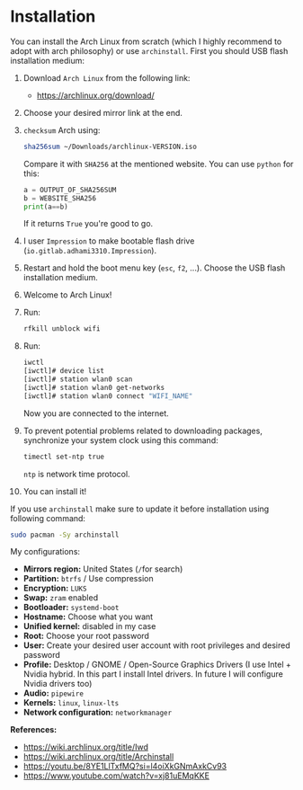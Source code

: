 # Installation

You can install the Arch Linux from scratch (which I highly recommend to adopt with arch philosophy) or use `archinstall`. First you should USB flash installation medium:

1. Download `Arch Linux` from the following link:

   - <https://archlinux.org/download/>

2. Choose your desired mirror link at the end.
3. `checksum` Arch using:

   ```bash
   sha256sum ~/Downloads/archlinux-VERSION.iso
   ```

   Compare it with `SHA256` at the mentioned website. You can use `python` for this:

   ```python
   a = OUTPUT_OF_SHA256SUM
   b = WEBSITE_SHA256
   print(a==b)
   ```

   If it returns `True` you're good to go.

4. I user `Impression` to make bootable flash drive (`io.gitlab.adhami3310.Impression`).
5. Restart and hold the boot menu key (`esc`, `f2`, ...). Choose the USB flash installation medium.

6. Welcome to Arch Linux!
7. Run:
   ```bash
   rfkill unblock wifi
   ```
8. Run:

   ```bash
   iwctl
   [iwctl]# device list
   [iwctl]# station wlan0 scan
   [iwctl]# station wlan0 get-networks
   [iwctl]# station wlan0 connect "WIFI_NAME"
   ```

   Now you are connected to the internet.

9. To prevent potential problems related to downloading packages, synchronize your system clock using this command:

   ```bash
   timectl set-ntp true
   ```

   `ntp` is network time protocol.

10. You can install it!

If you use `archinstall` make sure to update it before installation using following command:

```bash
sudo pacman -Sy archinstall
```

My configurations:

- **Mirrors region:** United States (`/`for search)
- **Partition:** `btrfs` / Use compression
- **Encryption:** `LUKS`
- **Swap:** `zram` enabled
- **Bootloader:** `systemd-boot`
- **Hostname:** Choose what you want
- **Unified kernel:** disabled in my case
- **Root:** Choose your root password
- **User:** Create your desired user account with root privileges and desired password
- **Profile:** Desktop / GNOME / Open-Source Graphics Drivers
  (I use Intel + Nvidia hybrid. In this part I install Intel drivers. In future I will configure Nvidia drivers too)
- **Audio:** `pipewire`
- **Kernels:** `linux`, `linux-lts`
- **Network configuration:** `networkmanager`

**References:**

- <https://wiki.archlinux.org/title/Iwd>
- <https://wiki.archlinux.org/title/Archinstall>
- <https://youtu.be/8YE1LlTxfMQ?si=l4oiXkGNmAxkCv93>
- <https://www.youtube.com/watch?v=xj81uEMqKKE>
